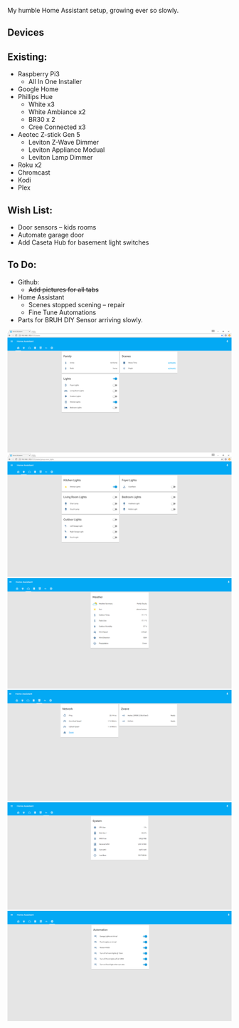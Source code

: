 My humble Home Assistant setup, growing ever so slowly.

## Devices

## Existing:

* Raspberry Pi3
  - All In One Installer
* Google Home
* Phillips Hue
  - White x3
  - White Ambiance x2
  - BR30 x 2
  - Cree Connected x3
* Aeotec Z-stick Gen 5
  - Leviton Z-Wave Dimmer
  - Leviton Appliance Modual
  - Leviton Lamp Dimmer
* Roku x2
* Chromcast
* Kodi
* Plex

## Wish List:
* Door sensors – kids rooms
* Automate garage door
* Add Caseta Hub for basement light switches

## To Do:

* Github:
  - ~~Add pictures for all tabs~~
* Home Assistant
  - Scenes stopped scening – repair
  - Fine Tune Automations
* Parts for BRUH DIY Sensor arriving slowly. 

![](https://github.com/SeveredDime/Home-Assistant/blob/master/images/home_assistan_home.png)
![](https://github.com/SeveredDime/Home-Assistant/blob/master/images/home_assistant_lights.png)
![](https://github.com/SeveredDime/Home-Assistant/blob/master/images/weather.png)
![](https://github.com/SeveredDime/Home-Assistant/blob/master/images/network.png)
![](https://github.com/SeveredDime/Home-Assistant/blob/master/images/pi.png)
![](https://github.com/SeveredDime/Home-Assistant/blob/master/images/automation.png)
